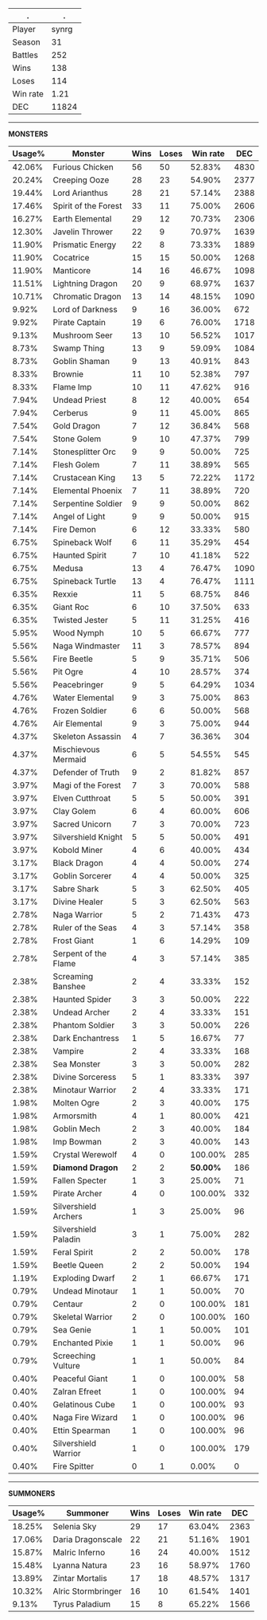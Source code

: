 .|.
|-|-
Player|synrg
Season|31
Battles|252
Wins|138
Loses|114
Win rate|1.21
DEC|11824

---
**MONSTERS**

Usage%|Monster|Wins|Loses|Win rate|DEC|
-|-|-|-|-|-|
42.06%|Furious Chicken|56|50|52.83%|4830|
20.24%|Creeping Ooze|28|23|54.90%|2377|
19.44%|Lord Arianthus|28|21|57.14%|2388|
17.46%|Spirit of the Forest|33|11|75.00%|2606|
16.27%|Earth Elemental|29|12|70.73%|2306|
12.30%|Javelin Thrower|22|9|70.97%|1639|
11.90%|Prismatic Energy|22|8|73.33%|1889|
11.90%|Cocatrice|15|15|50.00%|1268|
11.90%|Manticore|14|16|46.67%|1098|
11.51%|Lightning Dragon|20|9|68.97%|1637|
10.71%|Chromatic Dragon|13|14|48.15%|1090|
9.92%|Lord of Darkness|9|16|36.00%|672|
9.92%|Pirate Captain|19|6|76.00%|1718|
9.13%|Mushroom Seer|13|10|56.52%|1017|
8.73%|Swamp Thing|13|9|59.09%|1084|
8.73%|Goblin Shaman|9|13|40.91%|843|
8.33%|Brownie|11|10|52.38%|797|
8.33%|Flame Imp|10|11|47.62%|916|
7.94%|Undead Priest|8|12|40.00%|654|
7.94%|Cerberus|9|11|45.00%|865|
7.54%|Gold Dragon|7|12|36.84%|568|
7.54%|Stone Golem|9|10|47.37%|799|
7.14%|Stonesplitter Orc|9|9|50.00%|725|
7.14%|Flesh Golem|7|11|38.89%|565|
7.14%|Crustacean King|13|5|72.22%|1172|
7.14%|Elemental Phoenix|7|11|38.89%|720|
7.14%|Serpentine Soldier|9|9|50.00%|862|
7.14%|Angel of Light|9|9|50.00%|915|
7.14%|Fire Demon|6|12|33.33%|580|
6.75%|Spineback Wolf|6|11|35.29%|454|
6.75%|Haunted Spirit|7|10|41.18%|522|
6.75%|Medusa|13|4|76.47%|1090|
6.75%|Spineback Turtle|13|4|76.47%|1111|
6.35%|Rexxie|11|5|68.75%|846|
6.35%|Giant Roc|6|10|37.50%|633|
6.35%|Twisted Jester|5|11|31.25%|416|
5.95%|Wood Nymph|10|5|66.67%|777|
5.56%|Naga Windmaster|11|3|78.57%|894|
5.56%|Fire Beetle|5|9|35.71%|506|
5.56%|Pit Ogre|4|10|28.57%|374|
5.56%|Peacebringer|9|5|64.29%|1034|
4.76%|Water Elemental|9|3|75.00%|863|
4.76%|Frozen Soldier|6|6|50.00%|568|
4.76%|Air Elemental|9|3|75.00%|944|
4.37%|Skeleton Assassin|4|7|36.36%|304|
4.37%|Mischievous Mermaid|6|5|54.55%|545|
4.37%|Defender of Truth|9|2|81.82%|857|
3.97%|Magi of the Forest|7|3|70.00%|588|
3.97%|Elven Cutthroat|5|5|50.00%|391|
3.97%|Clay Golem|6|4|60.00%|606|
3.97%|Sacred Unicorn|7|3|70.00%|723|
3.97%|Silvershield Knight|5|5|50.00%|491|
3.97%|Kobold Miner|4|6|40.00%|434|
3.17%|Black Dragon|4|4|50.00%|274|
3.17%|Goblin Sorcerer|4|4|50.00%|325|
3.17%|Sabre Shark|5|3|62.50%|405|
3.17%|Divine Healer|5|3|62.50%|563|
2.78%|Naga Warrior|5|2|71.43%|473|
2.78%|Ruler of the Seas|4|3|57.14%|358|
2.78%|Frost Giant|1|6|14.29%|109|
2.78%|Serpent of the Flame|4|3|57.14%|385|
2.38%|Screaming Banshee|2|4|33.33%|152|
2.38%|Haunted Spider|3|3|50.00%|222|
2.38%|Undead Archer|2|4|33.33%|151|
2.38%|Phantom Soldier|3|3|50.00%|226|
2.38%|Dark Enchantress|1|5|16.67%|77|
2.38%|Vampire|2|4|33.33%|168|
2.38%|Sea Monster|3|3|50.00%|282|
2.38%|Divine Sorceress|5|1|83.33%|397|
2.38%|Minotaur Warrior|2|4|33.33%|171|
1.98%|Molten Ogre|2|3|40.00%|175|
1.98%|Armorsmith|4|1|80.00%|421|
1.98%|Goblin Mech|2|3|40.00%|184|
1.98%|Imp Bowman|2|3|40.00%|143|
1.59%|Crystal Werewolf|4|0|100.00%|285|
1.59%|**Diamond Dragon**|2|2|**50.00%**|186|
1.59%|Fallen Specter|1|3|25.00%|71|
1.59%|Pirate Archer|4|0|100.00%|332|
1.59%|Silvershield Archers|1|3|25.00%|96|
1.59%|Silvershield Paladin|3|1|75.00%|282|
1.59%|Feral Spirit|2|2|50.00%|178|
1.59%|Beetle Queen|2|2|50.00%|194|
1.19%|Exploding Dwarf|2|1|66.67%|171|
0.79%|Undead Minotaur|1|1|50.00%|70|
0.79%|Centaur|2|0|100.00%|181|
0.79%|Skeletal Warrior|2|0|100.00%|160|
0.79%|Sea Genie|1|1|50.00%|101|
0.79%|Enchanted Pixie|1|1|50.00%|96|
0.79%|Screeching Vulture|1|1|50.00%|84|
0.40%|Peaceful Giant|1|0|100.00%|58|
0.40%|Zalran Efreet|1|0|100.00%|94|
0.40%|Gelatinous Cube|1|0|100.00%|93|
0.40%|Naga Fire Wizard|1|0|100.00%|96|
0.40%|Ettin Spearman|1|0|100.00%|96|
0.40%|Silvershield Warrior|1|0|100.00%|179|
0.40%|Fire Spitter|0|1|0.00%|0|

---
**SUMMONERS**

Usage%|Summoner|Wins|Loses|Win rate|DEC|
-|-|-|-|-|-|
18.25%|Selenia Sky|29|17|63.04%|2363|
17.06%|Daria Dragonscale|22|21|51.16%|1901|
15.87%|Malric Inferno|16|24|40.00%|1512|
15.48%|Lyanna Natura|23|16|58.97%|1760|
13.89%|Zintar Mortalis|17|18|48.57%|1317|
10.32%|Alric Stormbringer|16|10|61.54%|1401|
9.13%|Tyrus Paladium|15|8|65.22%|1566|
